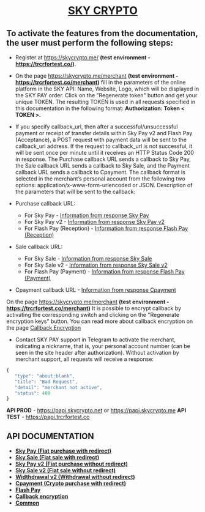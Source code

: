 <h1 align="center"><a href="https://skycrypto.me/" target="_blank">SKY CRYPTO</a> 

## To activate the features from the documentation, the user must perform the following steps:
 - Register at https://skycrypto.me/ **(test environment - https://trcrfortest.co/)**.

 - On the page https://skycrypto.me/merchant **(test environment - https://trcrfortest.co/merchant)** 
fill in the parameters of the online platform in the SKY API: Name, Website, Logo, which will be displayed in the SKY PAY order. Click on the "Regenerate token" button and get your unique TOKEN. The resulting TOKEN is used in all requests specified in this documentation in the following format: **Authorization: Token < TOKEN >**.
 - If you specify callback_url, then after a successful/unsuccessful payment or receipt of transfer details within Sky Pay v2 and Flash Pay (Acceptance), a POST request with payment data will be sent to the callback_url address. If the request to callback_url is not successful, it will be sent once per minute until it receives an HTTP Status Code 200 in response. The Purchase callback URL sends a callback to Sky Pay, the Sale callback URL sends a callback to Sky Sale, and the Payment callback URL sends a callback to Cpayment. The callback format is selected in the merchant’s personal account from the following two options: application/x-www-form-urlencoded or JSON. Description of the parameters that will be sent to the callback:
  - Purchase callback URL:
     - For Sky Pay - [Information from response Sky Pay](SKYPAY.md#Receiving-information-on-execution-SKY-PAY)
     - For Sky Pay v2 - [Information from response Sky Pay v2](SKYPAYV2.md#Receiving-information-on-execution-SKY-PAY-V2)
     - For Flash Pay (Reception) - [Information from response Flash Pay (Reception)](FLASHPAY.md#Reception)
  - Sale callback URL:
     - For Sky Sale - [Information from response Sky Sale](SKYSALE.md#Receiving-information-on-execution-SKY-SALE)
     - For Sky Sale v2 - [Information from response Sky Sale v2](SKYSALEV2.md#Receiving-information-on-execution-SKY-SALE-V2)
     - For Flash Pay (Payment) - [Information from response Flash Pay (Payment)](FLASHPAY.md#Payment)
  - Cpayment callback URL - [Information from response Cpayment](CPAYMENT.md#Receiving-information-on-CPAYMENT)

On the page https://skycrypto.me/merchant **(test environment - https://trcrfortest.co/merchant)** It is possible to encrypt callback by activating the corresponding switch and clicking on the "Regenerate encryption keys" button. You can read more about callback encryption on the page [Callback Encryption](CALLBACK_ENCRYPTION.md)
- Contact SKY PAY support in Telegram to activate the merchant, indicating a nickname, that is, your personal account number (can be seen in the site header after authorization). Without activation by merchant support, all requests will receive a response:

```javascript
{
   "type": "about:blank",
   "title": "Bad Request",
   "detail": "merchant not active",
   "status": 400
}
```
  
**API PROD** - https://papi.skycrypto.net or https://papi.skycrypto.me
 **API TEST** - https://papi.trcrfortest.co
 
 ## API DOCUMENTATION
- [**Sky Pay (Fiat purchase with redirect)**](SKYPAY.md)
- [**Sky Sale (Fiat sale with redirect)**](SKYSALE.md)
- [**Sky Pay v2 (Fiat purchase without redirect)**](SKYPAYV2.md)
- [**Sky Sale v2 (Fiat sale without redirect)**](SKYSALEV2.md)
- [**Widthdrawal v2 (Withdrawal without redirect)**](WITHDRAWAL.md)
- [**Cpayment (Crypto purchase with redirect)**](CPAYMENT.md)
- [**Flash Pay**](FLASHPAY.md)
- [**Callback encryption**](CALLBACK_ENCRYPTION.md)
- [**Common**](COMMON.md)

